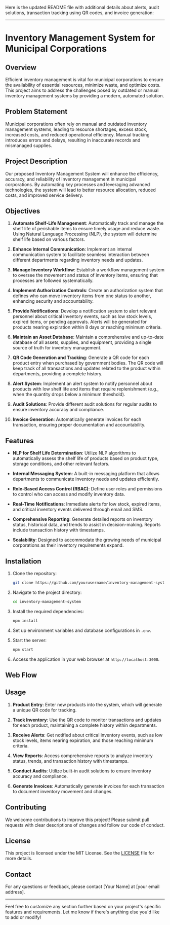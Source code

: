 Here is the updated README file with additional details about alerts, audit solutions, transaction tracking using QR codes, and invoice generation:

---

# Inventory Management System for Municipal Corporations

## Overview

Efficient inventory management is vital for municipal corporations to ensure the availability of essential resources, minimize waste, and optimize costs. This project aims to address the challenges posed by outdated or manual inventory management systems by providing a modern, automated solution.

## Problem Statement

Municipal corporations often rely on manual and outdated inventory management systems, leading to resource shortages, excess stock, increased costs, and reduced operational efficiency. Manual tracking introduces errors and delays, resulting in inaccurate records and mismanaged supplies.

## Project Description

Our proposed Inventory Management System will enhance the efficiency, accuracy, and reliability of inventory management in municipal corporations. By automating key processes and leveraging advanced technologies, the system will lead to better resource allocation, reduced costs, and improved service delivery.

## Objectives

1. **Automate Shelf-Life Management**: Automatically track and manage the shelf life of perishable items to ensure timely usage and reduce waste. Using Natural Language Processing (NLP), the system will determine shelf life based on various factors.

2. **Enhance Internal Communication**: Implement an internal communication system to facilitate seamless interaction between different departments regarding inventory needs and updates.

3. **Manage Inventory Workflow**: Establish a workflow management system to oversee the movement and status of inventory items, ensuring that processes are followed systematically.

4. **Implement Authorization Controls**: Create an authorization system that defines who can move inventory items from one status to another, enhancing security and accountability.

5. **Provide Notifications**: Develop a notification system to alert relevant personnel about critical inventory events, such as low stock levels, expired items, or pending approvals. Alerts will be generated for products nearing expiration within 8 days or reaching minimum criteria.

6. **Maintain an Asset Database**: Maintain a comprehensive and up-to-date database of all assets, supplies, and equipment, providing a single source of truth for inventory management.

7. **QR Code Generation and Tracking**: Generate a QR code for each product entry when purchased by government bodies. The QR code will keep track of all transactions and updates related to the product within departments, providing a complete history.

8. **Alert System**: Implement an alert system to notify personnel about products with low shelf life and items that require replenishment (e.g., when the quantity drops below a minimum threshold).

9. **Audit Solutions**: Provide different audit solutions for regular audits to ensure inventory accuracy and compliance.

10. **Invoice Generation**: Automatically generate invoices for each transaction, ensuring proper documentation and accountability.

## Features

- **NLP for Shelf Life Determination**: Utilize NLP algorithms to automatically assess the shelf life of products based on product type, storage conditions, and other relevant factors.

- **Internal Messaging System**: A built-in messaging platform that allows departments to communicate inventory needs and updates efficiently.

- **Role-Based Access Control (RBAC)**: Define user roles and permissions to control who can access and modify inventory data.

- **Real-Time Notifications**: Immediate alerts for low stock, expired items, and critical inventory events delivered through email and SMS.

- **Comprehensive Reporting**: Generate detailed reports on inventory status, historical data, and trends to assist in decision-making. Reports include transaction history with timestamps.

- **Scalability**: Designed to accommodate the growing needs of municipal corporations as their inventory requirements expand.

## Installation

1. Clone the repository:
   ```bash
   git clone https://github.com/yourusername/inventory-management-system.git
   ```

2. Navigate to the project directory:
   ```bash
   cd inventory-management-system
   ```

3. Install the required dependencies:
   ```bash
   npm install
   ```

4. Set up environment variables and database configurations in `.env`.

5. Start the server:
   ```bash
   npm start
   ```

6. Access the application in your web browser at `http://localhost:3000`.


## Web Flow









## Usage

1. **Product Entry**: Enter new products into the system, which will generate a unique QR code for tracking.

2. **Track Inventory**: Use the QR code to monitor transactions and updates for each product, maintaining a complete history within departments.

3. **Receive Alerts**: Get notified about critical inventory events, such as low stock levels, items nearing expiration, and those reaching minimum criteria.

4. **View Reports**: Access comprehensive reports to analyze inventory status, trends, and transaction history with timestamps.

5. **Conduct Audits**: Utilize built-in audit solutions to ensure inventory accuracy and compliance.

6. **Generate Invoices**: Automatically generate invoices for each transaction to document inventory movement and changes.

## Contributing

We welcome contributions to improve this project! Please submit pull requests with clear descriptions of changes and follow our code of conduct.

## License

This project is licensed under the MIT License. See the [LICENSE](LICENSE) file for more details.

## Contact

For any questions or feedback, please contact [Your Name] at [your email address].

---

Feel free to customize any section further based on your project's specific features and requirements. Let me know if there's anything else you'd like to add or modify!